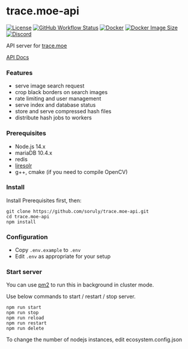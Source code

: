 # trace.moe-api

[![License](https://img.shields.io/github/license/soruly/trace.moe-api.svg?style=flat-square)](https://github.com/soruly/trace.moe-api/blob/master/LICENSE)
[![GitHub Workflow Status](https://img.shields.io/github/workflow/status/soruly/trace.moe-api/Docker%20Image%20CI?style=flat-square)](https://github.com/soruly/trace.moe-api/actions)
[![Docker](https://img.shields.io/docker/pulls/soruly/trace.moe-api?style=flat-square)](https://hub.docker.com/r/soruly/trace.moe-api)
[![Docker Image Size](https://img.shields.io/docker/image-size/soruly/trace.moe-api/latest?style=flat-square)](https://hub.docker.com/r/soruly/trace.moe-api)
[![Discord](https://img.shields.io/discord/437578425767559188.svg?style=flat-square)](https://discord.gg/K9jn6Kj)

API server for [trace.moe](https://github.com/soruly/trace.moe)

[API Docs](https://soruly.github.io/trace.moe-api/)

### Features

- serve image search request
- crop black borders on search images
- rate limiting and user management
- serve index and database status
- store and serve compressed hash files
- distribute hash jobs to workers

### Prerequisites

- Node.js 14.x
- mariaDB 10.4.x
- redis
- [liresolr](https://github.com/soruly/liresolr)
- g++, cmake (if you need to compile OpenCV)

### Install

Install Prerequisites first, then:

```
git clone https://github.com/soruly/trace.moe-api.git
cd trace.moe-api
npm install
```

### Configuration

- Copy `.env.example` to `.env`
- Edit `.env` as appropriate for your setup

### Start server

You can use [pm2](https://pm2.keymetrics.io/) to run this in background in cluster mode.

Use below commands to start / restart / stop server.

```
npm run start
npm run stop
npm run reload
npm run restart
npm run delete
```

To change the number of nodejs instances, edit ecosystem.config.json
